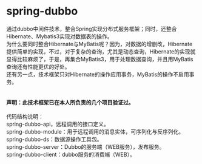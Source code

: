 # spring-dubbo
通过dubbo中间件技术，整合Spring实现分布式服务框架；同时，还整合Hibernate、Mybatis3实现对数据表的操作。<br>
为什么要同时整合Hibernate与MyBatis呢？因为，对数据的增删改，Hibernate提供简单的实现，不过，对于复杂的查询，尤其是动态查询，Hibernate的实现就显得比较麻烦了，于是，再集合MyBatis3，用于处理数据查询，并且用MyBatis查询还有性能更优的好处。<br>
还有另一点，技术框架只对Hibernate的操作应用事务，MyBatis的操作不启用事务。<br>
<br><br>
<b>声明：此技术框架已在本人所负责的几个项目验证过。</b>
<br><br>
代码结构说明：<br>
spring-dubbo-api，远程调用的接口定义。<br>
spring-dubbo-module：用于远程调用的消息实体，可序列化与反序列化。<br>
spring-dubbo-ds：数据源操作工具包。<br>
spring-dubbo-server：Dubbo的服务端（WEB服务），发布服务。<br>
spring-dubbo-client：dubbo服务的消费端（WEB）。<br>
<br><br>

